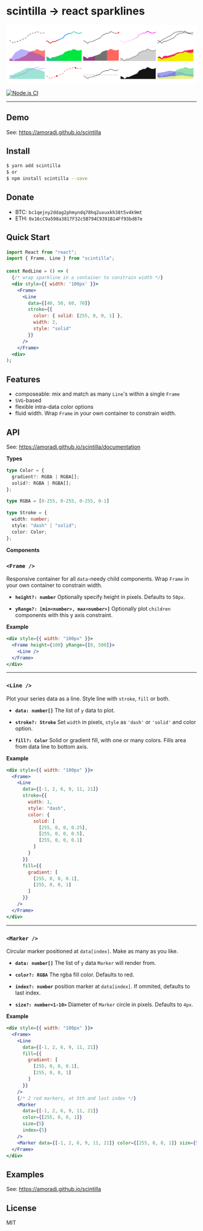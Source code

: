 # scintilla → react sparklines

![sparklines](./scintilla-sparklines.png)

[![Node.js CI](https://github.com/amoradi/scintilla/actions/workflows/node.js.yml/badge.svg)](https://github.com/amoradi/scintilla/actions/workflows/node.js.yml)

---

## Demo

See: https://amoradi.github.io/scintilla

## Install

```bash
$ yarn add scintilla
$ or
$ npm install scintilla --save
```

## Donate

- BTC: `bc1qejny2ddag2phmyndq78hq2uxuxkh38t5v4k9mt`
- ETH: `0x16cC9a598a3817F32c5B794C9391B14Ff93bd87e`

## Quick Start

```jsx
import React from "react";
import { Frame, Line } from "scintilla";

const RedLine = () => (
  {/* wrap sparkline in a container to constrain width */}
  <div style={{ width: '100px' }}>
    <Frame>
      <Line
        data={[40, 50, 60, 70]}
        stroke={{
          color: { solid: [255, 0, 0, 1] },
          width: 2,
          style: "solid"
        }}
      />
    </Frame>
  <div>
);
```

## Features

- composeable: mix and match as many `Line`'s within a single `Frame`
- `SVG`-based
- flexible intra-data color options
- fluid width. Wrap `Frame` in your own container to constrain width.

## API

See: https://amoradi.github.io/scintilla/documentation

**Types**

```ts
type Color = {
  gradient?: RGBA | RGBA[];
  solid?: RGBA | RGBA[];
};
```

```ts
type RGBA = [0-255, 0-255, 0-255, 0-1]
```

```ts
type Stroke = {
  width: number;
  style: "dash" | "solid";
  color: Color;
};
```

**Components**

### `<Frame />`

Responsive container for all `data`-needy child components. Wrap `Frame` in your own container to constrain width.

- **`height?: number`**
  Optionally specify height in pixels. Defaults to `50px`.

- **`yRange?: [min<number>, max<number>]`**
  Optionally plot `children` components with this y axis constraint.

**Example**

```jsx
<div style={{ width: "100px" }}>
  <Frame height={100} yRange={[0, 500]}>
    <Line />
  </Frame>
</div>
```

---

### `<Line />`

Plot your series data as a line. Style line with `stroke`, `fill` or both.

- **`data: number[]`**
  The list of `y` data to plot.

- **`stroke?: Stroke`**
  Set `width` in pixels, `style` as `'dash'` or `'solid'` and color option.

- **`fill?: Color`**
  Solid or gradient fill, with one or many colors. Fills area from data line to bottom axis.

**Example**

```jsx
<div style={{ width: "100px" }}>
  <Frame>
    <Line
      data={[-1, 2, 6, 9, 11, 21]}
      stroke={{
        width: 1,
        style: "dash",
        color: {
          solid: [
            [255, 0, 0, 0.25],
            [255, 0, 0, 0.5],
            [255, 0, 0, 0.1]
          ]
        }
      }}
      fill={{
        gradient: [
          [255, 0, 0, 0.1],
          [255, 0, 0, 1]
        ]
      }}
    />
  </Frame>
</div>
```

---

### `<Marker />`

Circular marker positioned at `data[index]`. Make as many as you like.

- **`data: number[]`**
  The list of `y` data `Marker` will render from.

- **`color?: RGBA`**
  The rgba fill color. Defaults to red.

- **`index?: number`**
  position marker at `data[index]`. If ommited, defaults to last index.

- **`size?: number<1-10>`**
  Diameter of `Marker` circle in pixels. Defaults to `4px`.

**Example**

```jsx
<div style={{ width: "100px" }}>
  <Frame>
    <Line
      data={[-1, 2, 6, 9, 11, 21]}
      fill={{
        gradient: [
          [255, 0, 0, 0.1],
          [255, 0, 0, 1]
        ]
      }}
    />
    {/* 2 red markers, at 5th and last index */}
    <Marker
      data={[-1, 2, 6, 9, 11, 21]}
      color={[255, 0, 0, 1]}
      size={5}
      index={5}
    />
    <Marker data={[-1, 2, 6, 9, 11, 21]} color={[255, 0, 0, 1]} size={5} />
  </Frame>
</div>
```

## Examples

See: https://amoradi.github.io/scintilla

## License

MIT
